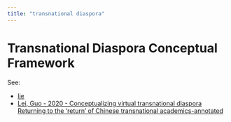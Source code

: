 ```yaml
---
title: "transnational diaspora"
---
```


# Transnational Diaspora Conceptual Framework

See:
- [lie](005.Authors/lie.md)
- [Lei, Guo - 2020 - Conceptualizing virtual transnational diaspora Returning to the ‘return’ of Chinese transnational academics-annotated](002.LiteratureNotes/Lei,%20Guo%20-%202020%20-%20Conceptualizing%20virtual%20transnational%20diaspora%20Returning%20to%20the%20‘return’%20of%20Chinese%20transnational%20academics-annotated.md)